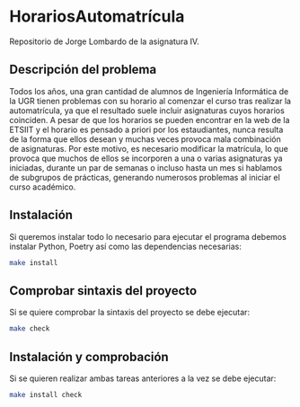 # HorariosAutomatrícula
Repositorio de Jorge Lombardo de la asignatura IV.

## Descripción del problema
Todos los años, una gran cantidad de alumnos de Ingeniería Informática de la UGR tienen problemas con su horario al comenzar el curso tras realizar la automatrícula, ya que el resultado suele incluir asignaturas cuyos horarios coinciden. A pesar de que los horarios se pueden encontrar en la web de la ETSIIT y el horario es pensado a priori por los estaudiantes, nunca resulta de la forma que ellos desean y muchas veces provoca mala combinación de asignaturas. Por este motivo, es necesario modificar la matrícula, lo que provoca que muchos de ellos se incorporen a una o varias asignaturas ya iniciadas, durante un par de semanas o incluso hasta un mes si hablamos de subgrupos de prácticas, generando numerosos problemas al iniciar el curso académico.

## Instalación
Si queremos instalar todo lo necesario para ejecutar el programa debemos instalar Python, Poetry así como las dependencias necesarias:
```bash
make install
```

## Comprobar sintaxis del proyecto
Si se quiere comprobar la sintaxis del proyecto se debe ejecutar: 
```bash
make check
```

## Instalación y comprobación
Si se quieren realizar ambas tareas anteriores a la vez se debe ejecutar:
```bash
make install check
```
